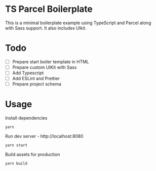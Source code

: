 # TS Parcel Boilerplate

This is a minimal boilerplate example using TypeScript and Parcel along with Sass support. It also includes UIkit.

# Todo

- [ ] Prepare start boiler template in HTML
- [ ] Prepare custom UIKit with Sass
- [ ] Add Typescript
- [ ] Add ESLint and Prettier
- [ ] Prepare project schema

# Usage

Install dependencies

```
yarn
```

Run dev server - http://localhost:8080

```
yarn start
```

Build assets for production

```
yarn build
```
